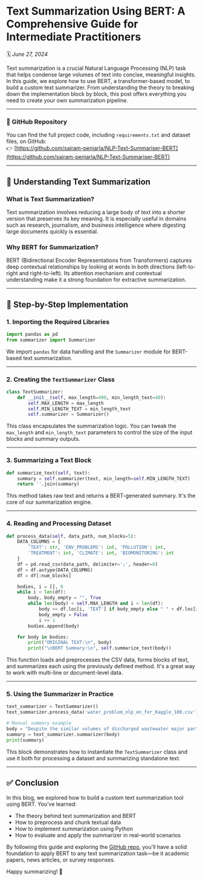 <!--
title: Text Summarization Using BERT
date: July 17, 2024
thumbnail: /static/images/machine-learning/cust-seg.png
-->

# Text Summarization Using BERT: A Comprehensive Guide for Intermediate Practitioners  
🗓️ *June 27, 2024*

Text summarization is a crucial Natural Language Processing (NLP) task that helps condense large volumes of text into concise, meaningful insights. In this guide, we explore how to use BERT, a transformer-based model, to build a custom text summarizer. From understanding the theory to breaking down the implementation block by block, this post offers everything you need to create your own summarization pipeline.

---

### 🔗 GitHub Repository  
You can find the full project code, including `requirements.txt` and dataset files, on GitHub:  
👉 [https://github.com/sairam-penjarla/NLP-Text-Summariser-BERT](https://github.com/sairam-penjarla/NLP-Text-Summariser-BERT)

---

## 🧠 Understanding Text Summarization

### What is Text Summarization?  
Text summarization involves reducing a large body of text into a shorter version that preserves its key meaning. It is especially useful in domains such as research, journalism, and business intelligence where digesting large documents quickly is essential.

### Why BERT for Summarization?  
BERT (Bidirectional Encoder Representations from Transformers) captures deep contextual relationships by looking at words in both directions (left-to-right and right-to-left). Its attention mechanism and contextual understanding make it a strong foundation for extractive summarization.

---

## 🧰 Step-by-Step Implementation

### 1. **Importing the Required Libraries**
```python
import pandas as pd
from summarizer import Summarizer
```
We import `pandas` for data handling and the `Summarizer` module for BERT-based text summarization.

---

### 2. **Creating the `TextSummarizer` Class**
```python
class TextSummarizer:
    def __init__(self, max_length=400, min_length_text=40):
        self.MAX_LENGTH = max_length
        self.MIN_LENGTH_TEXT = min_length_text
        self.summarizer = Summarizer()
```
This class encapsulates the summarization logic. You can tweak the `max_length` and `min_length_text` parameters to control the size of the input blocks and summary outputs.

---

### 3. **Summarizing a Text Block**
```python
def summarize_text(self, text):
    summary = self.summarizer(text, min_length=self.MIN_LENGTH_TEXT)
    return ''.join(summary)
```
This method takes raw text and returns a BERT-generated summary. It's the core of our summarization engine.

---

### 4. **Reading and Processing Dataset**
```python
def process_data(self, data_path, num_blocks=5):
    DATA_COLUMNS = {
        'TEXT': str, 'ENV_PROBLEMS': int, 'POLLUTION': int,
        'TREATMENT': int, 'CLIMATE': int, 'BIOMONITORING': int
    }
    df = pd.read_csv(data_path, delimiter=';', header=0)
    df = df.astype(DATA_COLUMNS)
    df = df[:num_blocks]

    bodies, i = [], 0
    while i < len(df):
        body, body_empty = "", True
        while len(body) < self.MAX_LENGTH and i < len(df):
            body += df.loc[i, 'TEXT'] if body_empty else " " + df.loc[i, 'TEXT']
            body_empty = False
            i += 1
        bodies.append(body)

    for body in bodies:
        print("ORIGINAL TEXT:\n", body)
        print("\nBERT Summary:\n", self.summarize_text(body))
```
This function loads and preprocesses the CSV data, forms blocks of text, and summarizes each using the previously defined method. It's a great way to work with multi-line or document-level data.

---

### 5. **Using the Summarizer in Practice**
```python
text_summarizer = TextSummarizer()
text_summarizer.process_data('water_problem_nlp_en_for_Kaggle_100.csv')

# Manual summary example
body = "Despite the similar volumes of discharged wastewater major part of pollutants comes with communal WWTPs..."
summary = text_summarizer.summarizer(body)
print(summary)
```
This block demonstrates how to instantiate the `TextSummarizer` class and use it both for processing a dataset and summarizing standalone text.

---

## ✅ Conclusion

In this blog, we explored how to build a custom text summarization tool using BERT. You’ve learned:

- The theory behind text summarization and BERT
- How to preprocess and chunk textual data
- How to implement summarization using Python
- How to evaluate and apply the summarizer in real-world scenarios

By following this guide and exploring the [GitHub repo](https://github.com/sairam-penjarla/NLP-Text-Summariser-BERT), you'll have a solid foundation to apply BERT to any text summarization task—be it academic papers, news articles, or survey responses.

Happy summarizing! 🚀
